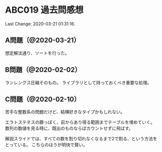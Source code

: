 # ABC019 過去問感想

Last Change: 2020-03-21 01:31:16.

## A問題（@2020-03-21）

想定解法通り、ソートを行った。

## B問題（@2020-02-02）

ランレングス圧縮そのもの。
ライブラリとして持っておくべき重要な処理。

## C問題（@2020-02-10）

苦手な整数系の問題だけど、結構好きなタイプかもしれない。

エラトステネスの篩っぽく、前からあり得る範囲までテーブルを埋めていく。
数列の数値を見る時に、既出のものならばカウントせずに飛ばす。

解説スライドでは、すべての数を割り切れなくなるまで2で割る、という方法をとっている。
こちらのほうが明快で賢い。

